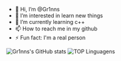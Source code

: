 - 👋 Hi, I’m @Gr1nns
- 👀 I’m interested in learn new things
- 🌱 I’m currently learning c++
- 📫 How to reach me in my github
- ⚡ Fun fact: I'm a real person


![Gr1nns's GitHub stats](https://github-readme-stats.vercel.app/api?username=Gr1nns&theme=THEME_transparent_icons=true)
![TOP Linguagens](https://github-readme-stats.vercel.app/api/top-langs/?username=UTILIZADOR&layout=compact&theme=dracula)
